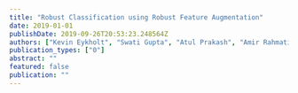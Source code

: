 ```yaml
---
title: "Robust Classification using Robust Feature Augmentation"
date: 2019-01-01
publishDate: 2019-09-26T20:53:23.248564Z
authors: ["Kevin Eykholt", "Swati Gupta", "Atul Prakash", "Amir Rahmati", "Pratik Vaishnavi", "Haizhong Zheng"]
publication_types: ["0"]
abstract: ""
featured: false
publication: ""
---
```


